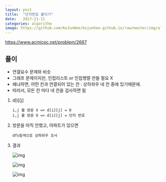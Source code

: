 ```yaml
---
layout: post
title:  "단지번호 붙이기"
date:   2017-11-11
categories: algorithm
image: https://github.com/KoJunHee/kojunhee.github.io/raw/master/img/algorithm.png
---
```


<https://www.acmicpc.net/problem/2667>

## 풀이

* 연결요수 문제와 비슷 
* 그래프 문제이지만, 인접리스트 or 인접행렬 만들 필요 X
* 왜냐하면, 어떤 칸과 연결되어 있는 칸 : 상하좌우 네 칸 중에 있기때문에.
* 따러서, 모든 칸 마다 네 칸을 검사하면 됨

1. d[i][j]

	````
	i,j 를 방문 X => d[i][j] = 0
	i,j 를 방문 O => d[i][j] = 단지 번호
	````
	
2. 방문을 아직 안했고, 아파트가 있으면 

	````
	dfs탐색으로 상하좌우 조사
	````
	
3. 결과

	![img](https://github.com/KoJunHee/kojunhee.github.io/raw/master/img/25.png)
	
	![img](https://github.com/KoJunHee/kojunhee.github.io/raw/master/img/26.png)
	
	![img](https://github.com/KoJunHee/kojunhee.github.io/raw/master/img/27.png)
	






	

